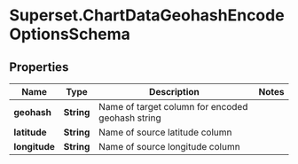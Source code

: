 # Superset.ChartDataGeohashEncodeOptionsSchema

## Properties
Name | Type | Description | Notes
------------ | ------------- | ------------- | -------------
**geohash** | **String** | Name of target column for encoded geohash string | 
**latitude** | **String** | Name of source latitude column | 
**longitude** | **String** | Name of source longitude column | 
